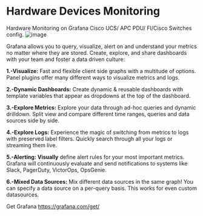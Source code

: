 # Hardware Devices Monitoring 
Hardware Monitoring on Grafana Cisco UCS/ APC PDU/ FI/Cisco Switches config.
![image](https://user-images.githubusercontent.com/30586376/117644657-5645c580-b1a7-11eb-9a8c-ad8a72712ee4.png)

Grafana allows you to query, visualize, alert on and understand your metrics no matter where they are stored. Create, explore, and share dashboards with your team and foster a data driven culture:

**1.-**Visualize**:** Fast and flexible client side graphs with a multitude of options. Panel plugins offer many different ways to visualize metrics and logs.

**2.-Dynamic Dashboards:** Create dynamic & reusable dashboards with template variables that appear as dropdowns at the top of the dashboard.

**3.-Explore Metrics:** Explore your data through ad-hoc queries and dynamic drilldown. Split view and compare different time ranges, queries and data sources side by side.

**4.-Explore Logs:** Experience the magic of switching from metrics to logs with preserved label filters. Quickly search through all your logs or streaming them live.

**5.-Alerting: Visually** define alert rules for your most important metrics. Grafana will continuously evaluate and send notifications to systems like Slack, PagerDuty, VictorOps, OpsGenie.

**6.-Mixed Data Sources:** Mix different data sources in the same graph! You can specify a data source on a per-query basis. This works for even custom datasources.


Get Grafana https://grafana.com/get/

